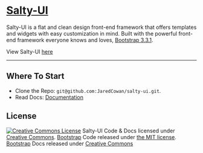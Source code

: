 # [Salty-UI](http://jaredlucascowan.com/salty-ui)

Salty-UI is a flat and clean design front-end framework that offers templates and widgets with easy customization in mind. Built with the powerful front-end framework everyone knows and loves, <a href="https://github.com/twbs/bootstrap">Bootstrap 3.3.1</a>. 

View Salty-UI [here](http://jaredlucascowan.com/salty-ui)

----------
## Where To Start

 - Clone the Repo: `git@github.com:JaredCowan/salty-ui.git`.
 - Read Docs: [Documentation](http://jaredlucascowan.com/salty-ui)

## License


[![Creative Commons License](https://i.creativecommons.org/l/by/4.0/88x31.png)](LICENSE)
<span xmlns:dct="http://purl.org/dc/terms/" href="http://purl.org/dc/dcmitype/Text" property="dct:title" rel="dct:type">Salty-UI Code & Docs </span> licensed under [Creative Commons](http://creativecommons.org/licenses/by/4.0/).
[Bootstrap](https://github.com/twbs/bootstrap) Code released under [the MIT license](https://github.com/twbs/bootstrap/blob/master/LICENSE).
[Bootstrap](https://github.com/twbs/bootstrap) Docs released under [Creative Commons](https://github.com/twbs/bootstrap/blob/master/docs/LICENSE)